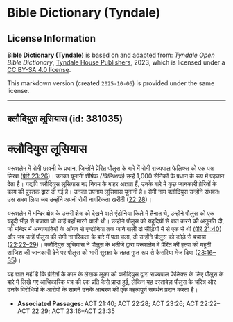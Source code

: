 # Bible Dictionary (Tyndale)

## License Information

**Bible Dictionary (Tyndale)** is based on and adapted from: _Tyndale Open Bible Dictionary_, [Tyndale House Publishers](https://tyndaleopenresources.com/), 2023, which is licensed under a [CC BY-SA 4.0 license](https://creativecommons.org/licenses/by-sa/4.0/legalcode.en).

This markdown version (created `2025-10-06`) is provided under the same license.



--------------------------------

## क्लौदियुस लूसियास (id: 381035)

क्लौदियुस लूसियास
=================

यरूशलेम में रोमी छावनी के प्रधान, जिन्होंने प्रेरित पौलुस के बारे में रोमी राज्यपाल फेलिक्स को एक पत्र लिखा ([प्रेरि 23:26](https://ref.ly/Acts23:26))। उनका यूनानी शीर्षक *(*चिलिआर्क*)* उन्हें 1,000 सैनिकों के प्रधान के रूप में पहचान देता है। यद्यपि क्लौदियुस लूसियास नए नियम के बाहर अज्ञात हैं, उनके बारे में कुछ जानकारी प्रेरितों के काम की पुस्तक द्वारा दी गई है। उनका उपनाम लूसियास यूनानी है। रोमी नाम क्लौदियुस उन्होंने संभवतः उस समय लिया जब उन्होंने अपनी रोमी नागरिकता खरीदी ([22:28](https://ref.ly/Acts22:28))।

यरूशलेम में मन्दिर क्षेत्र के उत्तरी क्षेत्र को देखने वाले एंटोनिया किले में तैनात थे, उन्होंने पौलुस को एक यहूदी भीड़ से बचाया जो उन्हें वहाँ मारने वाली थी। उन्होंने पौलुस को यहूदियों से बात करने की अनुमति दी, जो मन्दिर में अन्यजातियों के आँगन से एन्टोनिया तक जाने वाली दो सीढ़ियों में से एक से थी ([प्रेरि 21:40](https://ref.ly/Acts21:40)) और जब उन्हें पौलुस की रोमी नागरिकता के बारे में पता चला, तो उन्होंने पौलुस को कोड़े से बचाया ([22:22–29](https://ref.ly/Acts22:22-Acts22:29))। क्लौदियुस लूसियास ने पौलुस के भतीजे द्वारा यरूशलेम में प्रेरित की हत्या की यहूदी साजिश की जानकारी देने पर पौलुस को भारी सुरक्षा के तहत गुप्त रूप से कैसरिया भेज दिया ([23:16–35](https://ref.ly/Acts23:16-Acts23:35))।

यह ज्ञात नहीं है कि प्रेरितों के काम के लेखक लूका को क्लौदियुस द्वारा राज्यपाल फेलिक्स के लिए पौलुस के बारे में लिखे गए आधिकारिक पत्र की एक प्रति कैसे प्राप्त हुई, लेकिन यह दस्तावेज़ पौलुस के चरित्र और उनके विरोधियों के आरोपों के सामने उनके आचरण की एक महत्वपूर्ण समर्थन प्रदान करता है।

* **Associated Passages:** ACT 21:40; ACT 22:28; ACT 23:26; ACT 22:22–ACT 22:29; ACT 23:16–ACT 23:35

